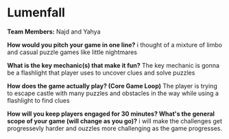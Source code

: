# Lumenfall

**Team Members:** Najd and Yahya

**How would you pitch your game in one line?**
 i thought of a mixture of limbo and casual puzzle games like little nightmares 

**What is the key mechanic(s) that make it fun?**
The key mechanic is gonna be a flashlight that player uses to uncover clues and solve puzzles  

**How does the game actually play? (Core Game Loop)**
The player is trying to escape castle with many puzzles and obstacles in the way while using a flashlight to find clues

**How will you keep players engaged for 30 minutes? What's the general scope of your game (will change as you go)?**
i will make the challenges get progressevly harder and ouzzles more challenging as the game progresses.
